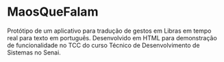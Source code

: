 # MaosQueFalam
Protótipo de um aplicativo para tradução de gestos em Libras em tempo real para texto em português. Desenvolvido em HTML para demonstração de funcionalidade no TCC do curso Técnico de Desenvolvimento de Sistemas no Senai.
